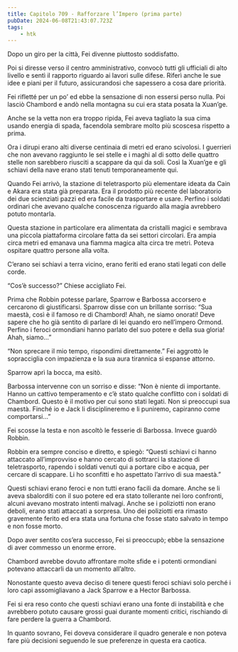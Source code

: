 ```yaml
---
title: Capitolo 709 - Rafforzare l’Impero (prima parte)
pubDate: 2024-06-08T21:43:07.723Z
tags:
    - htk
---
```


Dopo un giro per la città, Fei divenne piuttosto soddisfatto.

Poi si diresse verso il centro amministrativo, convocò tutti gli ufficiali di alto livello e sentì il rapporto riguardo ai lavori sulle difese. Riferì anche le sue idee e piani per il futuro, assicurandosi che sapessero a cosa dare priorità.

Fei rifletté per un po’ ed ebbe la sensazione di non essersi perso nulla. Poi lasciò Chambord e andò nella montagna su cui era stata posata la Xuan’ge.

Anche se la vetta non era troppo ripida, Fei aveva tagliato la sua cima usando energia di spada, facendola sembrare molto più scoscesa rispetto a prima.

Ora i dirupi erano alti diverse centinaia di metri ed erano scivolosi. I guerrieri che non avevano raggiunto le sei stelle e i maghi al di sotto delle quattro stelle non sarebbero riusciti a scappare da qui da soli. Così la Xuan’ge e gli schiavi della nave erano stati tenuti temporaneamente qui.

Quando Fei arrivò, la stazione di teletrasporto più elementare ideata da Cain e Akara era stata già preparata. Era il prodotto più recente del laboratorio dei due scienziati pazzi ed era facile da trasportare e usare. Perfino i soldati ordinari che avevano qualche conoscenza riguardo alla magia avrebbero potuto montarla.

Questa stazione in particolare era alimentata da cristalli magici e sembrava una piccola piattaforma circolare fatta da sei settori circolari. Era ampia circa metri ed emanava una fiamma magica alta circa tre metri. Poteva ospitare quattro persone alla volta.

C’erano sei schiavi a terra vicino, erano feriti ed erano stati legati con delle corde.

“Cos’è successo?” Chiese accigliato Fei.

Prima che Robbin potesse parlare, Sparrow e Barbossa accorsero e cercarono di giustificarsi. Sparrow disse con un brillante sorriso: “Sua maestà, così è il famoso re di Chambord! Ahah, ne siamo onorati! Deve sapere che ho già sentito di parlare di lei quando ero nell’impero Ormond. Perfino i feroci ormondiani hanno parlato del suo potere e della sua gloria! Ahah, siamo…”

“Non sprecare il mio tempo, rispondimi direttamente.” Fei aggrottò le sopracciglia con impazienza e la sua aura tirannica si espanse attorno.

Sparrow aprì la bocca, ma esitò.

Barbossa intervenne con un sorriso e disse: “Non è niente di importante. Hanno un cattivo temperamento e c’è stato qualche conflitto con i soldati di Chambord. Questo è il motivo per cui sono stati legati. Non si preoccupi sua maestà. Finché io e Jack li disciplineremo e li puniremo, capiranno come comportarsi…”

Fei scosse la testa e non ascoltò le fesserie di Barbossa. Invece guardò Robbin.

Robbin era sempre conciso e diretto, e spiegò: “Questi schiavi ci hanno attaccato all’improvviso e hanno cercato di sottrarci la stazione di teletrasporto, rapendo i soldati venuti qui a portare cibo e acqua, per cercare di scappare. Li ho sconfitti e ho aspettato l’arrivo di sua maestà.”

Questi schiavi erano feroci e non tutti erano facili da domare. Anche se li aveva sbalorditi con il suo potere ed era stato tollerante nei loro confronti, alcuni avevano mostrato intenti malvagi. Anche se i poliziotti non erano deboli, erano stati attaccati a sorpresa. Uno dei poliziotti era rimasto gravemente ferito ed era stata una fortuna che fosse stato salvato in tempo e non fosse morto.

Dopo aver sentito cos’era successo, Fei si preoccupò; ebbe la sensazione di aver commesso un enorme errore.

Chambord avrebbe dovuto affrontare molte sfide e i potenti ormondiani potevano attaccarli da un momento all’altro.

Nonostante questo aveva deciso di tenere questi feroci schiavi solo perché i loro capi assomigliavano a Jack Sparrow e a Hector Barbossa.

Fei si era reso conto che questi schiavi erano una fonte di instabilità e che avrebbero potuto causare grossi guai durante momenti critici, rischiando di fare perdere la guerra a Chambord.

In quanto sovrano, Fei doveva considerare il quadro generale e non poteva fare più decisioni seguendo le sue preferenze in questa era caotica.



